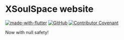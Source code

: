 # XSoulSpace website

[![made-with-flutter](https://img.shields.io/badge/flutter-made%20with%20flutter-blue.svg)](https://flutter.dev)
[![GitHub](https://img.shields.io/github/license/xsoulspace/xsoulspace.github.io)](LICENSE)
[![Contributor Covenant](https://img.shields.io/badge/Contributor%20Covenant-v2.0%20adopted-ff69b4.svg)](CODE_OF_CONDUCT.md)

Now with null safety!
